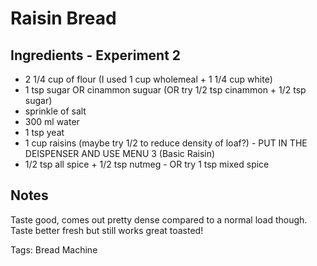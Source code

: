 # Raisin Bread

## Ingredients - Experiment 2

* 2 1/4 cup of flour (I used 1 cup wholemeal + 1 1/4 cup white)
* 1 tsp sugar OR cinammon suguar (OR try 1/2 tsp cinammon + 1/2 tsp sugar)
* sprinkle of salt
* 300 ml water
* 1 tsp yeat
* 1 cup raisins (maybe try 1/2 to reduce density of loaf?) - PUT IN THE DEISPENSER AND USE MENU 3 (Basic Raisin)
* 1/2 tsp all spice + 1/2 tsp nutmeg - OR try 1 tsp mixed spice

## Notes

Taste good, comes out pretty dense compared to a normal load though.
Taste better fresh but still works great toasted!

Tags: Bread Machine